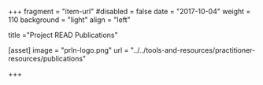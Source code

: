 +++
fragment = "item-url"
#disabled = false
date = "2017-10-04"
weight = 110
background = "light"
align = "left"

title ="Project READ Publications"

[asset]
  image = "prln-logo.png"
  url = "../../tools-and-resources/practitioner-resources/publications"

+++




  

  

